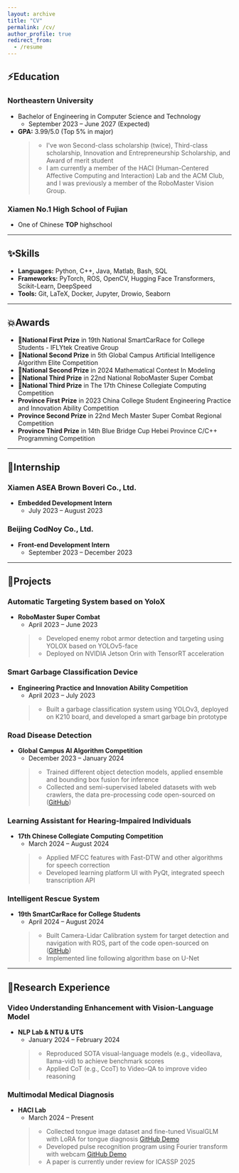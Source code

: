 ```yaml
---
layout: archive
title: "CV"
permalink: /cv/
author_profile: true
redirect_from:
  - /resume
---
```


## ⚡Education

### Northeastern University

- Bachelor of Engineering in Computer Science and Technology
  - September 2023 – June 2027 (Expected)
- **GPA:** 3.99/5.0 (Top 5% in major)
  > - I've won Second-class scholarship (twice), Third-class scholarship, Innovation and Entrepreneurship Scholarship, and Award of merit student
  > - I am currently a member of the HACI (Human-Centered Affective Computing and Interaction) Lab and the ACM Club, and I was previously a member of the RoboMaster Vision Group.

### Xiamen No.1 High School of Fujian
- One of Chinese **TOP** highschool


---

## ✨Skills

- **Languages:** Python, C++, Java, Matlab, Bash, SQL
- **Frameworks:** PyTorch, ROS, OpenCV, Hugging Face Transformers, Scikit-Learn, DeepSpeed
- **Tools:** Git, LaTeX, Docker, Jupyter, Drowio, Seaborn

---

## 💥Awards

- **🥇National First Prize** in 19th National SmartCarRace for College Students - IFLYtek Creative Group
- **🥈National Second Prize** in 5th Global Campus Artificial Intelligence Algorithm Elite Competition
- **🥈National Second Prize** in 2024 Mathematical Contest In Modeling
- **🥉National Third Prize** in 22nd National RoboMaster Super Combat
- **🥉National Third Prize** in The 17th Chinese Collegiate Computing Competition
- **Province First Prize** in 2023 China College Student Engineering Practice and Innovation Ability Competition
- **Province Second Prize** in 22nd Mech Master Super Combat Regional Competition
- **Province Third Prize** in 14th Blue Bridge Cup Hebei Province C/C++ Programming Competition

---

## 🤗Internship

### Xiamen ASEA Brown Boveri Co., Ltd.

- **Embedded Development Intern**
  - July 2023 – August 2023

### Beijing CodNoy Co., Ltd.

- **Front-end Development Intern**
  - September 2023 – December 2023

---

## 🎁Projects

### Automatic Targeting System based on YoloX

- **RoboMaster Super Combat**  
  - April 2023 – June 2023  
  > - Developed enemy robot armor detection and targeting using YOLOX based on YOLOv5-face  
  > - Deployed on NVIDIA Jetson Orin with TensorRT acceleration  

### Smart Garbage Classification Device

- **Engineering Practice and Innovation Ability Competition**  
  - April 2023 – July 2023  
  > - Built a garbage classification system using YOLOv3, deployed on K210 board, and developed a smart garbage bin prototype  

### Road Disease Detection

- **Global Campus AI Algorithm Competition**  
  - December 2023 – January 2024  
  > - Trained different object detection models, applied ensemble and bounding box fusion for inference  
  > - Collected and semi-supervised labeled datasets with web crawlers, the data pre-processing code open-sourced on ([GitHub](https://github.com/zin-Fu/Automation-Data-Processing))
  
### Learning Assistant for Hearing-Impaired Individuals

- **17th Chinese Collegiate Computing Competition**  
  - March 2024 – August 2024
  > - Applied MFCC features with Fast-DTW and other algorithms for speech correction
  > - Developed learning platform UI with PyQt, integrated speech transcription API
  
### Intelligent Rescue System

- **19th SmartCarRace for College Students**  
  - April 2024 – August 2024  
  > - Built Camera-Lidar Calibration system for target detection and navigation with ROS, part of the code open-sourced on ([GitHub](https://github.com/zin-Fu/YOLOv5-ROS-Navigation))  
  > - Implemented line following algorithm base on U-Net 

---

## 👑Research Experience

### Video Understanding Enhancement with Vision-Language Model

- **NLP Lab & NTU & UTS**  
  - January 2024 – February 2024  
  > - Reproduced SOTA visual-language models (e.g., videollava, llama-vid) to achieve benchmark scores  
  > - Applied CoT (e.g., CcoT) to Video-QA to improve video reasoning  

### Multimodal Medical Diagnosis

- **HACI Lab**  
  - March 2024 – Present  
  > - Collected tongue image dataset and fine-tuned VisualGLM with LoRA for tongue diagnosis [GitHub Demo](https://github.com/zin-Fu/Tongue-Segmentation-and-classification)  
  > - Developed pulse recognition program using Fourier transform with webcam [GitHub Demo](https://github.com/zin-Fu/WristRateMonitor)
  > - A paper is currently under review for ICASSP 2025

